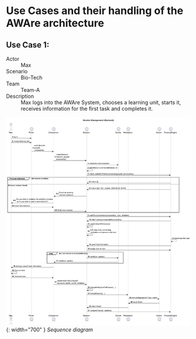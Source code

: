 # Use Cases and their handling of the AWAre architecture

## Use Case 1:

<dl>
  <dt>Actor</dt>
  <dd>Max</dd>
  <dt>Scenario</dt>
  <dd>Bio-Tech</dd>
  <dt>Team</dt>
  <dd>Team-A</dd>
  <dt>Description</dt>
  <dd>Max logs into the AWAre System, chooses a learning unit, starts it, receives information for the first task and completes it.</dd>
</dl>

![Sequence diagram](/doc/img/Session_Management.png){: width="700" }
_Sequence diagram_

